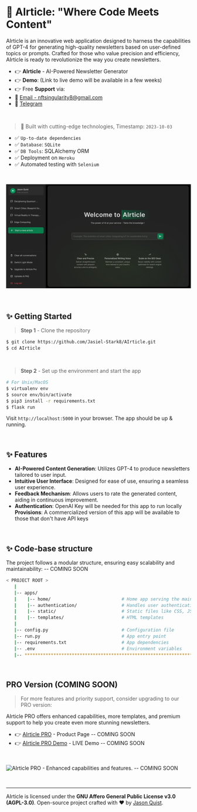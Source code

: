 # 🚀 AIrticle: "Where Code Meets Content"

AIrticle is an innovative web application designed to harness the capabilities of GPT-4 for generating high-quality newsletters based on user-defined topics or prompts. Crafted for those who value precision and efficiency, AIrticle is ready to revolutionize the way you create newsletters.

- 👉 **AIrticle** - AI-Powered Newsletter Generator
- 👉 **Demo**: (Link to live demo will be available in a few weeks)
- 👉 Free **Support** via:
- 📧 [Email - nftsingularity8@gmail.com](mailto:nftsingularity8@gmail.com)
- 📱 [Telegram](https://t.me/Json_format)

<br />

> 🚀 Built with cutting-edge technologies, Timestamp: `2023-10-03`

- ✅ `Up-to-date dependencies`
- ✅ `Database`: `SQLite`
- ✅ `DB Tools`: SQLAlchemy ORM
- ✅ Deployment on `Heroku`
- ✅ Automated testing with `Selenium`
  
<br />

![AIrticle - AI-Powered Newsletter Generator.](https://github.com/Jasiel-Stark8/AIrticle/blob/main/AIrticle.png)

<br />

## ✨ Getting Started

> **Step 1** - Clone the repository

```bash
$ git clone https://github.com/Jasiel-Stark8/AIrticle.git
$ cd AIrticle
```

<br />

> **Step 2** - Set up the environment and start the app

```bash
# For Unix/MacOS
$ virtualenv env
$ source env/bin/activate
$ pip3 install -r requirements.txt
$ flask run
```

Visit `http://localhost:5000` in your browser. The app should be up & running.

<br />

## ✨ Features

- **AI-Powered Content Generation**: Utilizes GPT-4 to produce newsletters tailored to user input.
- **Intuitive User Interface**: Designed for ease of use, ensuring a seamless user experience.
- **Feedback Mechanism**: Allows users to rate the generated content, aiding in continuous improvement.
- **Authentication**: OpenAI Key will be needed for this app to run locally
        **Provisions**: A commercialized version of this app will be available to those that don't have API keys

<br />

## ✨ Code-base structure

The project follows a modular structure, ensuring easy scalability and maintainability: -- COMING SOON

```bash
< PROJECT ROOT >
   |
   |-- apps/
   |    |-- home/                           # Home app serving the main interface
   |    |-- authentication/                 # Handles user authentication and registration
   |    |-- static/                         # Static files like CSS, JS, images
   |    |-- templates/                      # HTML templates
   |
   |-- config.py                            # Configuration file
   |-- run.py                               # App entry point
   |-- requirements.txt                     # App dependencies
   |-- .env                                 # Environment variables
   |-- ************************************************************************
```

<br />

## PRO Version (COMING SOON)

> For more features and priority support, consider upgrading to our PRO version:

AIrticle PRO offers enhanced capabilities, more templates, and premium support to help you create even more stunning newsletters.

- 👉 [AIrticle PRO](Link-to-your-pro-version-if-available) - Product Page -- COMING SOON
- 👉 [AIrticle PRO Demo](Link-to-your-pro-demo-if-available) - LIVE Demo -- COMING SOON

<br >

![AIrticle PRO - Enhanced capabilities and features.](Link-to-your-pro-image-if-available) -- COMING SOON

<br />

---

AIrticle is licensed under the **GNU Affero General Public License v3.0 (AGPL-3.0)**. Open-source project crafted with ❤️ by [Jason Quist](https://github.com/Jasiel-Stark8/).
